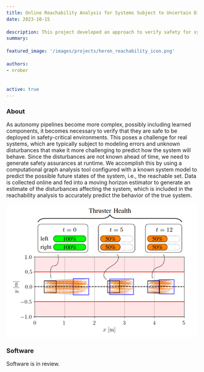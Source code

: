 ```yaml
---
title: Online Reachability Analysis for Systems Subject to Uncertain Disturbances
date: 2023-10-15

description: This project developed an approach to verify safety for systems subject to unknown disturbances 
summary:

featured_image: '/images/projects/heron_reachability_icon.png'

authors:
- nrober


active: true
---
```


### About

As autonomy pipelines become more complex, possibly including learned components, it becomes necessary to verify that they are safe to be deployed in safety-critical environments. This poses a challenge for real systems, which are typically subject to modeling errors and unknown disturbances that make it more challenging to predict how the system will behave. Since the disturbances are not known ahead of time, we need to generate safety assurances at runtime. We accomplish this by using a computational graph analysis tool configured with a known system model to predict the possible future states of the system, i.e., the reachable set. Data is collected online and fed into a moving horizon estimator to generate an estimate of the disturbances affecting the system, which is included in the reachability analysis to accurately predict the behavior of the true system.

![](/images/projects/heron_reachability.png)

### Software

Software is in review.

